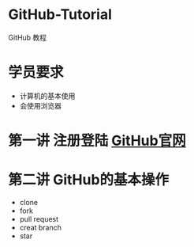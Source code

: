 # GitHub-Tutorial
GitHub 教程
# 学员要求
- 计算机的基本使用
- 会使用浏览器
# 第一讲 注册登陆 [GitHub官网](https://github.com)
# 第二讲 GitHub的基本操作
- clone
- fork
- pull request
- creat branch
- star